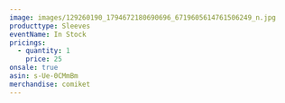 ```yaml
---
image: images/129260190_1794672180690696_6719605614761506249_n.jpg
producttype: Sleeves
eventName: In Stock
pricings:
  - quantity: 1
    price: 25
onsale: true
asin: s-Ue-0CMmBm
merchandise: comiket
---
```

